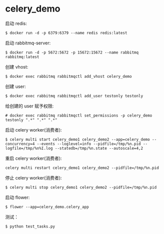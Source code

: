 # celery_demo

启动 redis:

    $ docker run -d -p 6379:6379 --name redis redis:latest

启动 rabbitmq-server:

    $ docker run -d -p 5672:5672 -p 15672:15672 --name rabbitmq rabbitmq:latest

创建 vhost:

    $ docker exec rabbitmq rabbitmqctl add_vhost celery_demo

创建 user:

    $ docker exec rabbitmq rabbitmqctl add_user testonly testonly

给创建的 user 赋予权限:

    # docker exec rabbitmq rabbitmqctl set_permissions -p celery_demo testonly ".*" ".*" ".*"

启动 celery worker(消费者):

    $ celery multi start celery_demo1 celery_demo2 --app=celery_demo --concurrency=4 --events --loglevel=info --pidfile=/tmp/%n.pid --logfile=/tmp/%n%I.log --statedb=/tmp/%n.state --autoscale=4,2

重启 celery worker(消费者):

    celery multi restart celery_demo1 celery_demo2 --pidfile=/tmp/%n.pid

停止 celery worker(消费者):

    $ celery multi stop celery_demo1 celery_demo2 --pidfile=/tmp/%n.pid

启动 flower:

    $ flower --app=celery_demo.celery_app

测试：

    $ python test_tasks.py

